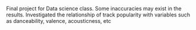 Final project for Data science class. Some inaccuracies may exist in the results. Investigated the relationship of track popularity with variables such as danceability, valence, acousticness, etc
